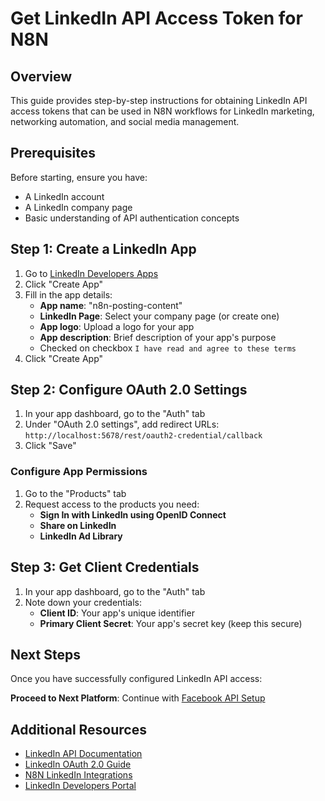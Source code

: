 # Get LinkedIn API Access Token for N8N

## Overview

This guide provides step-by-step instructions for obtaining LinkedIn API access tokens that can be used in N8N workflows for LinkedIn marketing, networking automation, and social media management.

## Prerequisites

Before starting, ensure you have:

- A LinkedIn account
- A LinkedIn company page
- Basic understanding of API authentication concepts

## Step 1: Create a LinkedIn App

1. Go to [LinkedIn Developers Apps](https://www.linkedin.com/developers/apps)
2. Click "Create App"
3. Fill in the app details:
   - **App name**: "n8n-posting-content"
   - **LinkedIn Page**: Select your company page (or create one)
   - **App logo**: Upload a logo for your app
   - **App description**: Brief description of your app's purpose
   - Checked on checkbox `I have read and agree to these terms`
4. Click "Create App"

## Step 2: Configure OAuth 2.0 Settings

1. In your app dashboard, go to the "Auth" tab
2. Under "OAuth 2.0 settings", add redirect URLs: `http://localhost:5678/rest/oauth2-credential/callback`
3. Click "Save"

### Configure App Permissions

1. Go to the "Products" tab
2. Request access to the products you need:
   - **Sign In with LinkedIn using OpenID Connect**
   - **Share on LinkedIn**
   - **LinkedIn Ad Library**

## Step 3: Get Client Credentials

1. In your app dashboard, go to the "Auth" tab
2. Note down your credentials:
   - **Client ID**: Your app's unique identifier
   - **Primary Client Secret**: Your app's secret key (keep this secure)

## Next Steps

Once you have successfully configured LinkedIn API access:

**Proceed to Next Platform**: Continue with [Facebook API Setup](./03-get-access-token-for-facebook.md)

## Additional Resources

- [LinkedIn API Documentation](https://developer.linkedin.com/docs)
- [LinkedIn OAuth 2.0 Guide](https://developer.linkedin.com/docs/oauth2)
- [N8N LinkedIn Integrations](https://docs.n8n.io/integrations/nodes/n8n-nodes-base.linkedin/)
- [LinkedIn Developers Portal](https://www.linkedin.com/developers/)

